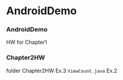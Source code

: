 # AndroidDemo
### AndroidDemo
HW for Chapter1
### Chapter2HW
folder Chapter2HW   Ex.3
`ViewCount.java`    Ex.2
